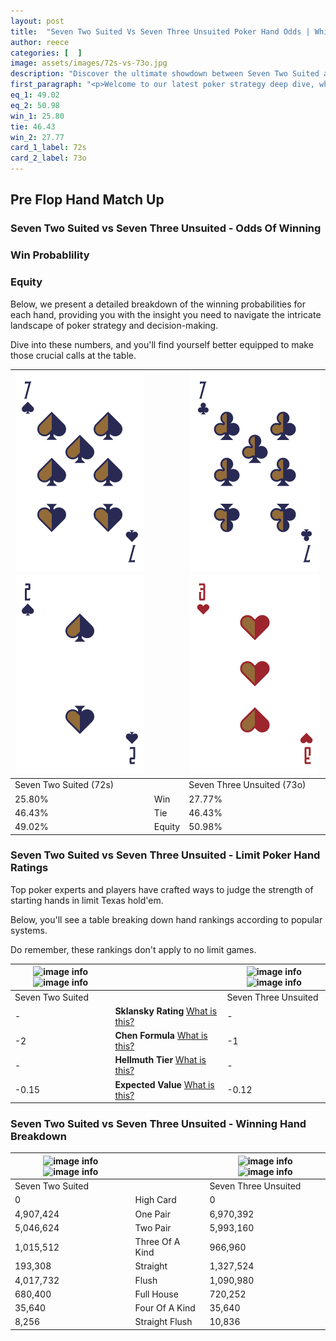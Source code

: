 ```yaml
---
layout: post
title:  "Seven Two Suited Vs Seven Three Unsuited Poker Hand Odds | Which Is The Better Hand In Poker? A Complete Guide"
author: reece
categories: [  ]
image: assets/images/72s-vs-73o.jpg
description: "Discover the ultimate showdown between Seven Two Suited and Seven Three Unsuited in poker! Uncover the odds, strategies, and scenarios where one hand triumphs over the other. Get ready to up your poker game with this thrilling analysis."
first_paragraph: "<p>Welcome to our latest poker strategy deep dive, where we're pitting two distinct hands against each other in a high-stakes showdown: Seven Two Suited vs Seven Three Unsuited.</p><p>In the dynamic world of poker, every decision counts, and knowing which hand holds the upper hand is key to your success at the table.</p><p>In this article, we'll dissect these two hands, explore the scenarios where one dominates the other, and equip you with the knowledge to make strategic choices that can tip the odds in your favor.</p><p>Get ready to unravel the intriguing dynamics of these poker hands and elevate your game to new heights.</p>"
eq_1: 49.02
eq_2: 50.98
win_1: 25.80
tie: 46.43
win_2: 27.77
card_1_label: 72s
card_2_label: 73o
---
```




[comment]: # (sp0)

## Pre Flop Hand Match Up

<div class="table hand-ratings" markdown="1"> 



### Seven Two Suited vs Seven Three Unsuited - Odds Of Winning


  
<div class="row graphs"> 
<div class="col-lg-6">
    <h3>Win Probablility</h3>
    <canvas id="WinChart"></canvas>
</div>
<div class="col-lg-6">
    <h3>Equity</h3>
    <canvas id="EquityChart"></canvas>
</div>
</div>

  Below, we present a detailed breakdown of the winning probabilities for each hand, providing you with the insight you need to navigate the intricate landscape of poker strategy and decision-making. 

Dive into these numbers, and you'll find yourself better equipped to make those crucial calls at the table.


    
| ![image info](assets/images/hand1/7.png) ![image info](assets/images/hand1/2.png) |  | ![image info](assets/images/hand2/7.png) ![image info](assets/images/hand2/3o.png) |
| -------- | -------- | -------- |
| Seven Two Suited (72s) |  | Seven Three Unsuited (73o) |
| 25.80% | Win | 27.77% |
| 46.43% | Tie | 46.43% |
| 49.02% | Equity | 50.98% |




[comment]: # (sp1)



### Seven Two Suited vs Seven Three Unsuited - Limit Poker Hand Ratings

Top poker experts and players have crafted ways to judge the strength of starting hands in limit Texas hold'em. 

Below, you'll see a table breaking down hand rankings according to popular systems. 

Do remember, these rankings don't apply to no limit games.


    
| ![image info](https://www.riverpairs.com/assets/images/hand1/7.png) ![image info](https://www.riverpairs.com/assets/images/hand1/2.png) |  | ![image info](https://www.riverpairs.com/assets/images/hand2/7.png) ![image info](https://www.riverpairs.com/assets/images/hand2/3o.png) |
| -------- | -------- | -------- |
| Seven Two Suited |  | Seven Three Unsuited |
| - | **Sklansky Rating** [What is this?](/sklansky-rating-explained) | - |
| -2 | **Chen Formula** [What is this?](/chen-formula-explained) | -1 |
| - | **Hellmuth Tier** [What is this?](/Hellmuth-tier-explained) | - |
| -0.15 | **Expected Value** [What is this?](/expected-value-explained) | -0.12 |




[comment]: # (sp2)



### Seven Two Suited vs Seven Three Unsuited - Winning Hand Breakdown


    
| ![image info](https://www.riverpairs.com/assets/images/hand1/7.png) ![image info](https://www.riverpairs.com/assets/images/hand1/2.png) |  | ![image info](https://www.riverpairs.com/assets/images/hand2/7.png) ![image info](https://www.riverpairs.com/assets/images/hand2/3o.png) |
| -------- | -------- | -------- |
| Seven Two Suited |  | Seven Three Unsuited |
| 0 | High Card | 0 |
| 4,907,424 | One Pair | 6,970,392 |
| 5,046,624 | Two Pair | 5,993,160 |
| 1,015,512 | Three Of A Kind | 966,960 |
| 193,308 | Straight | 1,327,524 |
| 4,017,732 | Flush | 1,090,980 |
| 680,400 | Full House | 720,252 |
| 35,640 | Four Of A Kind | 35,640 |
| 8,256 | Straight Flush | 10,836 |




[comment]: # (sp3)



</div>

[comment]: # (sp4)



[comment]: # (sp5)

